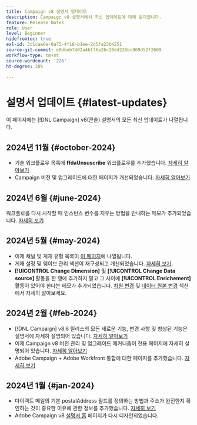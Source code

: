 ```yaml
---
title: Campaign v8 설명서 업데이트
description: Campaign v8 설명서에서 최신 업데이트에 대해 알아봅니다.
feature: Release Notes
role: User
level: Beginner
hidefromtoc: true
exl-id: 3c1cae6e-0a75-4f18-b1ee-2d5fa23b4251
source-git-commit: e0dbeb7402a46f76a26c28dd226bc069d52f2609
workflow-type: tm+mt
source-wordcount: '226'
ht-degree: 28%

---
```


# 설명서 업데이트 {#latest-updates}

이 페이지에는 [!DNL Campaign] v8(콘솔) 설명서의 모든 최신 업데이트가 나열됩니다.

## 2024년 11월 {#october-2024}

* 기술 워크플로우 목록에 **ffdaUnsuscribe** 워크플로우를 추가했습니다. [자세히 알아보기](../../automation/workflow/technical-workflows.md)
* Campaign 버전 및 업그레이드에 대한 페이지가 개선되었습니다. [자세히 알아보기](upgrades.md)

## 2024년 6월 {#june-2024}

워크플로를 다시 시작할 때 인스턴스 변수를 지우는 방법을 안내하는 메모가 추가되었습니다. [자세히 보기](../../automation/workflow/start-a-workflow.md)

## 2024년 5월 {#may-2024}

* 이제 채널 및 게재 유형 목록이 [이 페이지](create-message.md)에 나열됩니다.
* 게재 설정 및 웨이브 관리 섹션이 재구성되고 개선되었습니다. [자세히 보기](../send/configure-and-send.md).
* **[!UICONTROL Change Dimension]** 및 **[!UICONTROL Change Data source]** 활동을 한 행에 추가하지 말고 그 사이에 **[!UICONTROL Enrichement]** 활동이 있어야 한다는 메모가 추가되었습니다. [차원 변경](../../automation/workflow/change-dimension.md) 및 [데이터 원본 변경](../../automation/workflow/change-data-source.md) 섹션에서 자세히 알아보세요.

## 2024년 2월 {#feb-2024}

* [!DNL Campaign] v8.6 릴리스의 모든 새로운 기능, 변경 사항 및 향상된 기능은 설명서에 자세히 설명되어 있습니다. [자세히 알아보기](release-notes.md)
* 이제 Campaign v8 버전 관리 및 업그레이드 메커니즘이 전용 페이지에 자세히 설명되어 있습니다. [자세히 알아보기](upgrades.md)
* Adobe Campaign + Adobe Workfront 통합에 대한 페이지를 추가했습니다. [자세히 보기](../connect/ac-workfront.md)

## 2024년 1월 {#jan-2024}

* 다이렉트 메일의 기본 postalAddress 필드를 정의하는 방법과 주소가 완전한지 확인하는 것이 중요한 이유에 관한 정보를 추가했습니다. [자세히 보기](../send/direct-mail.md)
* Adobe Campaign v8 [설명서 홈](../campaign-home.md) 페이지가 다시 디자인되었습니다.
